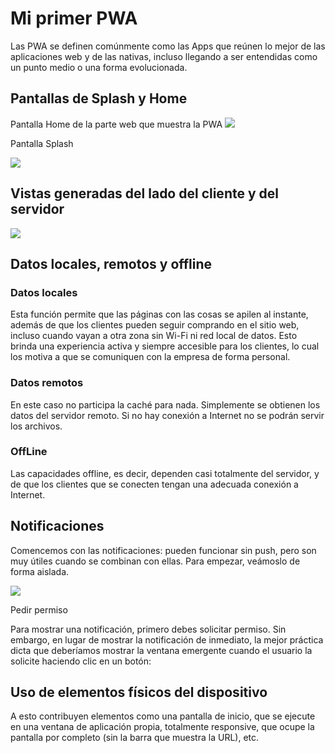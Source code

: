 # Mi primer PWA

Las PWA se definen comúnmente como las Apps que reúnen lo mejor de las aplicaciones web y de las nativas, incluso llegando a ser entendidas como un punto medio o una forma evolucionada.

## Pantallas de Splash y Home
Pantalla Home de la parte web que muestra la PWA
![](https://alfaomegairon.000webhostapp.com/2021-11-14%20(1).png)

Pantalla Splash

![](https://alfaomegairon.000webhostapp.com/IMG-20211114-WA0039.jpg)
## Vistas generadas del lado del cliente y del servidor
![](https://miro.medium.com/max/2000/1*uGH8FWn-AlvAljniAo5uFw.png)
## Datos locales, remotos y offline
### Datos locales 

Esta función permite que las páginas con las cosas se apilen al instante, además de que los clientes pueden seguir comprando en el sitio web, incluso cuando vayan a otra zona sin Wi-Fi ni red local de datos. Esto brinda una experiencia activa y siempre accesible para los clientes, lo cual los motiva a que se comuniquen con la empresa de forma personal.

### Datos remotos

En este caso no participa la caché para nada. Simplemente se obtienen los datos del servidor remoto. Si no hay conexión a Internet no se podrán servir los archivos.

### OffLine

Las capacidades offline, es decir, dependen casi totalmente del servidor, y de que los clientes que se conecten tengan una adecuada conexión a Internet. 

## Notificaciones

Comencemos con las notificaciones: pueden funcionar sin push, pero son muy útiles cuando se combinan con ellas. Para empezar, veámoslo de forma aislada.

![](https://user-images.githubusercontent.com/62690531/141723602-2ad4b2d4-a8fe-48bc-9a72-edba01acfa38.png)

Pedir permiso

Para mostrar una notificación, primero debes solicitar permiso. Sin embargo, en lugar de mostrar la notificación de inmediato, la mejor práctica dicta que deberíamos mostrar la ventana emergente cuando el usuario la solicite haciendo clic en un botón:

## Uso de elementos físicos del dispositivo

 A esto contribuyen elementos como una pantalla de inicio, que se ejecute en una ventana de aplicación propia, totalmente responsive, que ocupe la pantalla por completo (sin la barra que muestra la URL), etc.
